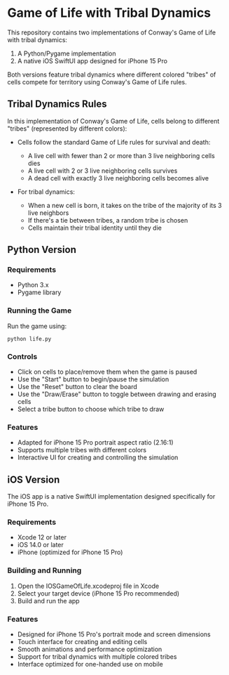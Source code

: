 # Game of Life with Tribal Dynamics

This repository contains two implementations of Conway's Game of Life with tribal dynamics:

1. A Python/Pygame implementation
2. A native iOS SwiftUI app designed for iPhone 15 Pro

Both versions feature tribal dynamics where different colored "tribes" of cells compete for territory using Conway's Game of Life rules.

## Tribal Dynamics Rules

In this implementation of Conway's Game of Life, cells belong to different "tribes" (represented by different colors):

- Cells follow the standard Game of Life rules for survival and death:
  - A live cell with fewer than 2 or more than 3 live neighboring cells dies
  - A live cell with 2 or 3 live neighboring cells survives
  - A dead cell with exactly 3 live neighboring cells becomes alive

- For tribal dynamics:
  - When a new cell is born, it takes on the tribe of the majority of its 3 live neighbors
  - If there's a tie between tribes, a random tribe is chosen
  - Cells maintain their tribal identity until they die

## Python Version

### Requirements
- Python 3.x
- Pygame library

### Running the Game
Run the game using:
```
python life.py
```

### Controls
- Click on cells to place/remove them when the game is paused
- Use the "Start" button to begin/pause the simulation
- Use the "Reset" button to clear the board
- Use the "Draw/Erase" button to toggle between drawing and erasing cells
- Select a tribe button to choose which tribe to draw

### Features
- Adapted for iPhone 15 Pro portrait aspect ratio (2.16:1)
- Supports multiple tribes with different colors
- Interactive UI for creating and controlling the simulation

## iOS Version

The iOS app is a native SwiftUI implementation designed specifically for iPhone 15 Pro.

### Requirements
- Xcode 12 or later
- iOS 14.0 or later
- iPhone (optimized for iPhone 15 Pro)

### Building and Running
1. Open the IOSGameOfLife.xcodeproj file in Xcode
2. Select your target device (iPhone 15 Pro recommended)
3. Build and run the app

### Features
- Designed for iPhone 15 Pro's portrait mode and screen dimensions
- Touch interface for creating and editing cells
- Smooth animations and performance optimization
- Support for tribal dynamics with multiple colored tribes
- Interface optimized for one-handed use on mobile
